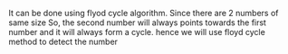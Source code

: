 It can be done using flyod cycle algorithm. Since there are 2 numbers of same size So, the second number will always points towards the first number and it will always form a cycle. hence we will use floyd cycle method to detect the number